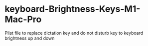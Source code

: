 # keyboard-Brightness-Keys-M1-Mac-Pro
Plist file to replace dictation key and do not disturb key to keyboard brightness up and down
